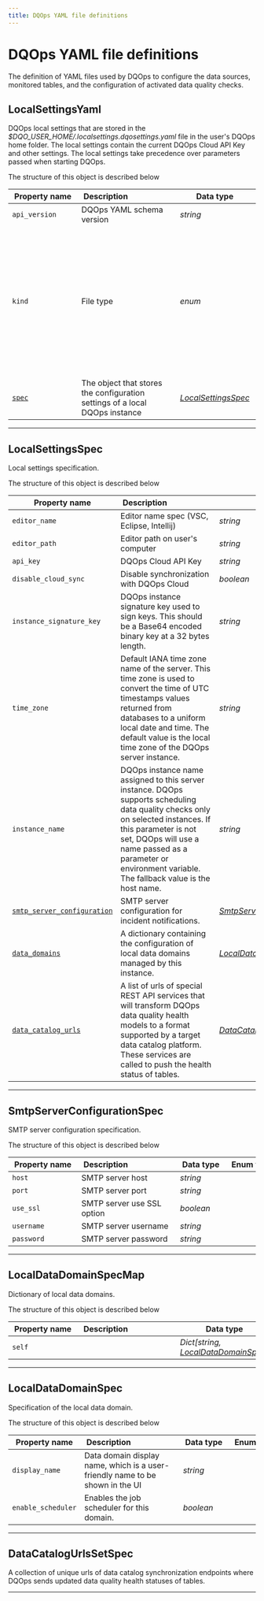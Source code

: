 ```yaml
---
title: DQOps YAML file definitions
---
```

# DQOps YAML file definitions
The definition of YAML files used by DQOps to configure the data sources, monitored tables, and the configuration of activated data quality checks.


## LocalSettingsYaml
DQOps local settings that are stored in the *$DQO_USER_HOME/.localsettings.dqosettings.yaml* file in the user&#x27;s DQOps home folder.
 The local settings contain the current DQOps Cloud API Key and other settings. The local settings take precedence over parameters
 passed when starting DQOps.


The structure of this object is described below

|&nbsp;Property&nbsp;name&nbsp;|&nbsp;Description&nbsp;&nbsp;&nbsp;&nbsp;&nbsp;&nbsp;&nbsp;&nbsp;&nbsp;&nbsp;&nbsp;&nbsp;&nbsp;&nbsp;&nbsp;&nbsp;&nbsp;&nbsp;&nbsp;&nbsp;&nbsp;|&nbsp;Data&nbsp;type&nbsp;|&nbsp;Enum&nbsp;values&nbsp;|&nbsp;Default&nbsp;value&nbsp;|&nbsp;Sample&nbsp;values&nbsp;|
|---------------|---------------------------------|-----------|-------------|---------------|---------------|
|<span class="no-wrap-code ">`api_version`</span>|DQOps YAML schema version|*string*| |dqo/v1| |
|<span class="no-wrap-code ">`kind`</span>|File type|*enum*|*source*<br/>*table*<br/>*sensor*<br/>*provider_sensor*<br/>*rule*<br/>*check*<br/>*settings*<br/>*file_index*<br/>*connection_similarity_index*<br/>*dashboards*<br/>*default_schedules*<br/>*default_checks*<br/>*default_table_checks*<br/>*default_column_checks*<br/>*default_notifications*<br/>|settings| |
|<span class="no-wrap-code ">[`spec`](./LocalSettingsYaml.md#localsettingsspec)</span>|The object that stores the configuration settings of a local DQOps instance|*[LocalSettingsSpec](./LocalSettingsYaml.md#localsettingsspec)*| | | |



___

## LocalSettingsSpec
Local settings specification.


The structure of this object is described below

|&nbsp;Property&nbsp;name&nbsp;|&nbsp;Description&nbsp;&nbsp;&nbsp;&nbsp;&nbsp;&nbsp;&nbsp;&nbsp;&nbsp;&nbsp;&nbsp;&nbsp;&nbsp;&nbsp;&nbsp;&nbsp;&nbsp;&nbsp;&nbsp;&nbsp;&nbsp;|&nbsp;Data&nbsp;type&nbsp;|&nbsp;Enum&nbsp;values&nbsp;|&nbsp;Default&nbsp;value&nbsp;|&nbsp;Sample&nbsp;values&nbsp;|
|---------------|---------------------------------|-----------|-------------|---------------|---------------|
|<span class="no-wrap-code ">`editor_name`</span>|Editor name spec (VSC, Eclipse, Intellij)|*string*| | | |
|<span class="no-wrap-code ">`editor_path`</span>|Editor path on user&#x27;s computer|*string*| | | |
|<span class="no-wrap-code ">`api_key`</span>|DQOps Cloud API Key|*string*| | | |
|<span class="no-wrap-code ">`disable_cloud_sync`</span>|Disable synchronization with DQOps Cloud|*boolean*| | | |
|<span class="no-wrap-code ">`instance_signature_key`</span>|DQOps instance signature key used to sign keys. This should be a Base64 encoded binary key at a 32 bytes length.|*string*| | | |
|<span class="no-wrap-code ">`time_zone`</span>|Default IANA time zone name of the server. This time zone is used to convert the time of UTC timestamps values returned from databases to a uniform local date and time. The default value is the local time zone of the DQOps server instance.|*string*| | | |
|<span class="no-wrap-code ">`instance_name`</span>|DQOps instance name assigned to this server instance. DQOps supports scheduling data quality checks only on selected instances. If this parameter is not set, DQOps will use a name passed as a parameter or environment variable. The fallback value is the host name.|*string*| | | |
|<span class="no-wrap-code ">[`smtp_server_configuration`](./LocalSettingsYaml.md#smtpserverconfigurationspec)</span>|SMTP server configuration for incident notifications.|*[SmtpServerConfigurationSpec](./LocalSettingsYaml.md#smtpserverconfigurationspec)*| | | |
|<span class="no-wrap-code ">[`data_domains`](./LocalSettingsYaml.md#localdatadomainspecmap)</span>|A dictionary containing the configuration of local data domains managed by this instance.|*[LocalDataDomainSpecMap](./LocalSettingsYaml.md#localdatadomainspecmap)*| | | |
|<span class="no-wrap-code ">[`data_catalog_urls`](./LocalSettingsYaml.md#datacatalogurlssetspec)</span>|A list of urls of special REST API services that will transform DQOps data quality health models to a format supported by a target data catalog platform. These services are called to push the health status of tables.|*[DataCatalogUrlsSetSpec](./LocalSettingsYaml.md#datacatalogurlssetspec)*| | | |



___

## SmtpServerConfigurationSpec
SMTP server configuration specification.


The structure of this object is described below

|&nbsp;Property&nbsp;name&nbsp;|&nbsp;Description&nbsp;&nbsp;&nbsp;&nbsp;&nbsp;&nbsp;&nbsp;&nbsp;&nbsp;&nbsp;&nbsp;&nbsp;&nbsp;&nbsp;&nbsp;&nbsp;&nbsp;&nbsp;&nbsp;&nbsp;&nbsp;|&nbsp;Data&nbsp;type&nbsp;|&nbsp;Enum&nbsp;values&nbsp;|&nbsp;Default&nbsp;value&nbsp;|&nbsp;Sample&nbsp;values&nbsp;|
|---------------|---------------------------------|-----------|-------------|---------------|---------------|
|<span class="no-wrap-code ">`host`</span>|SMTP server host|*string*| | | |
|<span class="no-wrap-code ">`port`</span>|SMTP server port|*string*| | | |
|<span class="no-wrap-code ">`use_ssl`</span>|SMTP server use SSL option|*boolean*| | | |
|<span class="no-wrap-code ">`username`</span>|SMTP server username|*string*| | | |
|<span class="no-wrap-code ">`password`</span>|SMTP server password|*string*| | | |



___

## LocalDataDomainSpecMap
Dictionary of local data domains.


The structure of this object is described below

|&nbsp;Property&nbsp;name&nbsp;|&nbsp;Description&nbsp;&nbsp;&nbsp;&nbsp;&nbsp;&nbsp;&nbsp;&nbsp;&nbsp;&nbsp;&nbsp;&nbsp;&nbsp;&nbsp;&nbsp;&nbsp;&nbsp;&nbsp;&nbsp;&nbsp;&nbsp;|&nbsp;Data&nbsp;type&nbsp;|&nbsp;Enum&nbsp;values&nbsp;|&nbsp;Default&nbsp;value&nbsp;|&nbsp;Sample&nbsp;values&nbsp;|
|---------------|---------------------------------|-----------|-------------|---------------|---------------|
|<span class="no-wrap-code ">`self`</span>||*Dict[string, [LocalDataDomainSpec](./LocalSettingsYaml.md#localdatadomainspec)]*| | | |



___

## LocalDataDomainSpec
Specification of the local data domain.


The structure of this object is described below

|&nbsp;Property&nbsp;name&nbsp;|&nbsp;Description&nbsp;&nbsp;&nbsp;&nbsp;&nbsp;&nbsp;&nbsp;&nbsp;&nbsp;&nbsp;&nbsp;&nbsp;&nbsp;&nbsp;&nbsp;&nbsp;&nbsp;&nbsp;&nbsp;&nbsp;&nbsp;|&nbsp;Data&nbsp;type&nbsp;|&nbsp;Enum&nbsp;values&nbsp;|&nbsp;Default&nbsp;value&nbsp;|&nbsp;Sample&nbsp;values&nbsp;|
|---------------|---------------------------------|-----------|-------------|---------------|---------------|
|<span class="no-wrap-code ">`display_name`</span>|Data domain display name, which is a user-friendly name to be shown in the UI|*string*| | | |
|<span class="no-wrap-code ">`enable_scheduler`</span>|Enables the job scheduler for this domain.|*boolean*| | | |



___

## DataCatalogUrlsSetSpec
A collection of unique urls of data catalog synchronization endpoints where DQOps sends updated data quality health statuses of tables.



___

